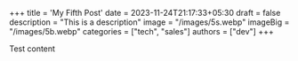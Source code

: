 +++
title = 'My Fifth Post'
date = 2023-11-24T21:17:33+05:30
draft = false
description = "This is a description"
image = "/images/5s.webp"
imageBig = "/images/5b.webp"
categories = ["tech", "sales"]
authors = ["dev"]
+++

Test content
